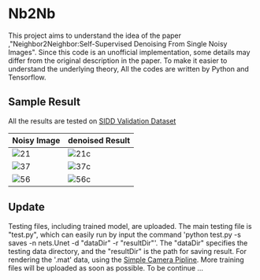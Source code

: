 # Nb2Nb
This project aims to understand the idea of the paper ,"Neighbor2Neighbor:Self-Supervised Denoising From Single Noisy Images". Since this code is an unofficial implementation, some details may differ from the original description in the paper. To make it easier to understand the underlying theory, All the codes are written by Python and Tensorflow.

## Sample Result
All the results are tested on [SIDD Validation Dataset](https://www.eecs.yorku.ca/~kamel/sidd/benchmark.php)

Noisy Image|denoised Result
----|-----
![21](https://github.com/DavidQiuChao/Nb2Nb/blob/main/figs/0021_noisy.png)|![21c](https://github.com/DavidQiuChao/Nb2Nb/blob/main/figs/0021_clean.png)
![37](https://github.com/DavidQiuChao/Nb2Nb/blob/main/figs/0037_noisy.png)|![37c](https://github.com/DavidQiuChao/Nb2Nb/blob/main/figs/0037_clean.png)
![56](https://github.com/DavidQiuChao/Nb2Nb/blob/main/figs/0056_noisy.png)|![56c](https://github.com/DavidQiuChao/Nb2Nb/blob/main/figs/0056_clean.png)

## Update
Testing files, including trained model, are uploaded. The main testing file is "test.py", which can easily run by input the command 'python test.py -s saves -n nets.Unet -d "dataDir" -r "resultDir"'. The "dataDir" specifies the testing data directory, and the "resultDir" is the path for saving result. 
For rendering the '.mat' data, using the [Simple Camera Pipline](https://github.com/AbdoKamel/simple-camera-pipeline).
More training files will be uploaded as soon as possible. To be continue ...

